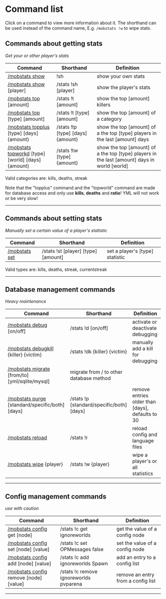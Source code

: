 # Command list

Click on a command to view more information about it. The shorthand can be used instead of the command name, E.g. `/mobstats !w` to wipe stats.

## Commands about getting stats
_Get your or other player's stats_

Command | Shorthand | Definition
------------- | ------------- | -------------
[/mobstats show](commands/show.md) | !sh | show your own stats
[/mobstats show](commands/show.md) [player] | /stats !sh [player] | show the player's stats
[/mobstats top](commands/top.md) [amount] | /stats !t [amount] | show the top [amount] killers
[/mobstats top](commands/top.md) [type] [amount] | /stats !t [type] [amount] | show the top [amount] of a category
[/mobstats topplus](commands/topplus.md) [type] [days] {amount} | /stats !tp [type] [days] {amount} | show the top [amount] of a the top [type] players in the last [amount] days
[/mobstats topworkd](commands/topworld.md) [type] [world] [days] {amount} | /stats !tw [type] {amount} | show the top [amount] of a the top  [type] players in the last [amount] days in world [world]

Valid categories are: kills, deaths, streak

Note that the "topplus" command and the "topworld" command are made for database access and only use **kills**, **deaths** and **ratio**! YML will not work or be very slow!

***

## Commands about setting stats
_Manually set a certain value of a player's statistic_

Command | Shorthand | Definition
------------- | ------------- | -------------
[/mobstats set](commands/set.md) | /stats !st [player] [type] [amount] | set a player's [type] statistic

Valid types are: kills, deaths, streak, currentstreak

***

## Database management commands
_Heavy maintenance_

Command | Shorthand | Definition
------------- | ------------- | -------------
[/mobstats debug](commands/debug.md) [on/off] | /stats !d [on/off] | activate or deactivate debugging
[/mobstats debugkill](commands/debugkill.md) {killer} {victim} | /stats !dk {killer} {victim} | manually add a kill for debugging
[/mobstats migrate](commands/migrate.md) [from/to] [yml/sqlite/mysql] | migrate from / to other database method
[/mobstats purge](commands/purge.md) [standard/specific/both] [days] | /stats !p [standard/specific/both] [days] | remove entries older than [days], defaults to 30
[/mobstats reload](commands/reload.md) | /stats !r | reload config and language files
[/mobstats wipe](commands/wipe.md) {player} | /stats !w {player} | wipe a player's or all statistics

***

## Config management commands
_use with caution_

Command | Shorthand | Definition
------------- | ------------- | -------------
[/mobstats config](commands/config.md) get [node] | /stats !c get ignoreworlds | get the value of a config node
[/mobstats config](commands/config.md) set [node] [value] | /stats !c set OPMessages false | set the value of a config node
[/mobstats config](commands/config.md) add [node] [value] | /stats !c add ignoreworlds Spawn | add an entry to a config list
[/mobstats config](commands/config.md) remove [node] [value] | /stats !c remove ignoreworlds pvparena | remove an entry from a config list

***